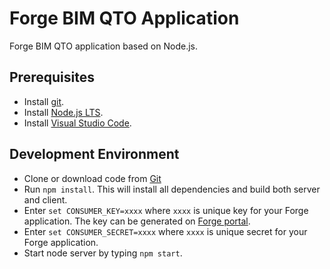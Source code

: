 # Forge BIM QTO Application

Forge BIM QTO application based on Node.js.

## Prerequisites
* Install [git](https://pages.git.autodesk.com/github-solutions/).
* Install [Node.js LTS](https://nodejs.org/).
* Install [Visual Studio Code](https://code.visualstudio.com/).

## Development Environment
* Clone or download code from [Git](https://git.autodesk.com/consulting-emea/forge-bim-qto)
* Run `npm install`. This will install all dependencies and build both server and client.
* Enter `set CONSUMER_KEY=xxxx` where `xxxx` is unique key for your Forge application. The key can be generated on [Forge portal](https://developer.autodesk.com/).
* Enter `set CONSUMER_SECRET=xxxx` where `xxxx` is unique secret for your Forge application.
* Start node server by typing `npm start`.
